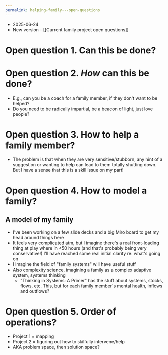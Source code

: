 ```yaml
---
permalink: helping-family---open-questions
---
```


- 2025-06-24
- New version - [[Current family project open questions]]
# Open question 1. Can this be done?

# Open question 2. *How* can this be done?
- E.g., can you be a coach for a family member, if they don't want to be helped? 
- Do you need to be radically impartial, be a beacon of light, just love people?
# Open question 3. How to help a family member?
- The problem is that when they are very sensitive/stubborn, any hint of a suggestion or wanting to help can lead to them totally shutting down. But I have a sense that this is a skill issue on my part!
# Open question 4. How to model a family?
## A model of my family
- I've been working on a few slide decks and a big Miro board to get my head around things here
- It feels very complicated atm, but I imagine there's a real front-loading thing at play where in <50 hours (and that's probably being very conservative!) I'll have reached some real initial clarity re: what's going on
- I imagine the field of "family systems" will have useful stuff
- Also complexity science, imagining a family as a complex adaptive system, systems thinking
	- "Thinking in Systems: A Primer" has the stuff about systems, stocks, flows, etc. This, but for each family member's mental health, inflows and outflows?
# Open question 5. Order of operations?
- Project 1 = mapping 
- Project 2 = figuring out how to skilfully intervene/help
- AKA problem space, then solution space?